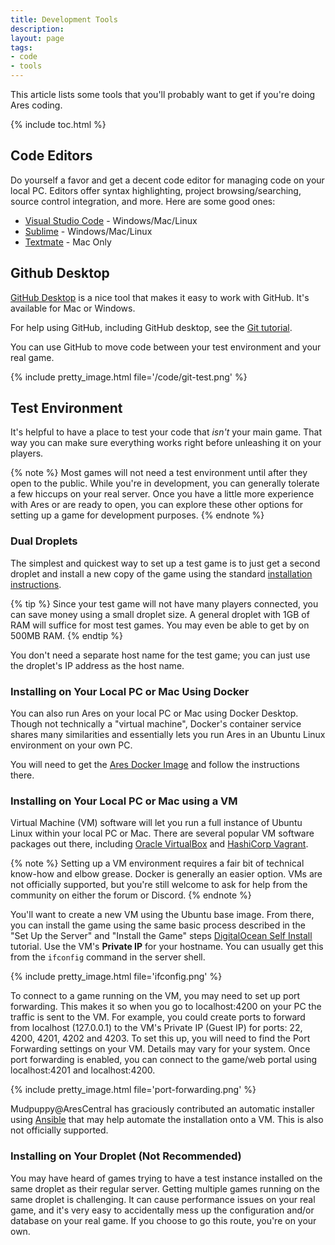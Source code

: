 ```yaml
---
title: Development Tools
description: 
layout: page
tags:
- code
- tools
---
```


This article lists some tools that you'll probably want to get if you're doing Ares coding.

{% include toc.html %}

## Code Editors

Do yourself a favor and get a decent code editor for managing code on your local PC. Editors offer syntax highlighting, project browsing/searching, source control integration, and more. Here are some good ones:

* [Visual Studio Code](https://code.visualstudio.com/) - Windows/Mac/Linux
* [Sublime](http://www.sublimetext.com/) - Windows/Mac/Linux
* [Textmate](https://macromates.com/) - Mac Only

## Github Desktop

[GitHub Desktop](https://desktop.github.com/) is a nice tool that makes it easy to work with GitHub.  It's available for Mac or Windows.

For help using GitHub, including GitHub desktop, see the [Git tutorial](/tutorials/code/git.html).

You can use GitHub to move code between your test environment and your real game.

{% include pretty_image.html file='/code/git-test.png' %}

## Test Environment

It's helpful to have a place to test your code that *isn't* your main game.  That way you can make sure everything works right before unleashing it on your players.  

{% note %} 
Most games will not need a test environment until after they open to the public. While you're in development, you can generally tolerate a few hiccups on your real server. Once you have a little more experience with Ares or are ready to open, you can explore these other options for setting up a game for development purposes.
{% endnote %}

### Dual Droplets

The simplest and quickest way to set up a test game is to just get a second droplet and install a new copy of the game using the standard [installation instructions](/tutorials/install). 

{% tip %}
Since your test game will not have many players connected, you can save money using a small droplet size. A general droplet with 1GB of RAM will suffice for most test games. You may even be able to get by on 500MB RAM.
{% endtip %}

You don't need a separate host name for the test game; you can just use the droplet's IP address as the host name.

### Installing on Your Local PC or Mac Using Docker

You can also run Ares on your local PC or Mac using Docker Desktop. Though not technically a "virtual machine", Docker's container service shares many similarities and essentially lets you run Ares in an Ubuntu Linux environment on your own PC.

You will need to get the [Ares Docker Image](https://github.com/aresmush/ares-docker) and follow the instructions there.

### Installing on Your Local PC or Mac using a VM

Virtual Machine (VM) software will let you run a full instance of Ubuntu Linux within your local PC or Mac. There are several popular VM software packages out there, including [Oracle VirtualBox](https://www.virtualbox.org/) and [HashiCorp Vagrant](https://www.vagrantup.com/).

{% note %}
Setting up a VM environment requires a fair bit of technical know-how and elbow grease. Docker is generally an easier option. VMs are not officially supported, but you're still welcome to ask for help from the community on either the forum or Discord.
{% endnote %}

You'll want to create a new VM using the Ubuntu base image. From there, you can install the game using the same basic process described in the "Set Up the Server" and "Install the Game" steps [DigitalOcean Self Install]({{site.baseurl}}/tutorials/install/digital-ocean.html) tutorial. Use the VM's **Private IP** for your hostname. You can usually get this from the `ifconfig` command in the server shell.

{% include pretty_image.html file='ifconfig.png' %}

To connect to a game running on the VM, you may need to set up port forwarding. This makes it so when you go to localhost:4200 on your PC the traffic is sent to the VM. For example, you could create ports to forward from localhost (127.0.0.1) to the VM's Private IP (Guest IP) for ports: 22, 4200, 4201, 4202 and 4203. To set this up, you will need to find the Port Forwarding settings on your VM.  Details may vary for your system. Once port forwarding is enabled, you can connect to the game/web portal using localhost:4201 and localhost:4200.

{% include pretty_image.html file='port-forwarding.png' %}

Mudpuppy@AresCentral has graciously contributed an automatic installer using [Ansible](https://github.com/Mudpuppy12/ansible-aresmush) that may help automate the installation onto a VM. This is also not officially supported.

### Installing on Your Droplet (Not Recommended)

You may have heard of games trying to have a test instance installed on the same droplet as their regular server. Getting multiple games running on the same droplet is challenging. It can cause performance issues on your real game, and it's very easy to accidentally mess up the configuration and/or database on your real game. If you choose to go this route, you're on your own.